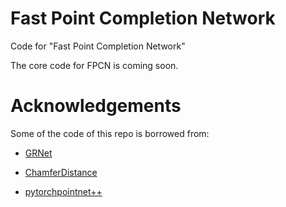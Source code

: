 # Fast Point Completion Network
Code for "Fast Point Completion Network"

The core code for FPCN is coming soon.

# Acknowledgements
Some of the code of this repo is borrowed from:

- [GRNet](https://github.com/hzxie/GRNet)

- [ChamferDistance](https://github.com/ThibaultGROUEIX/ChamferDistancePytorch)

- [pytorchpointnet++](https://github.com/erikwijmans/Pointnet2_PyTorch)
